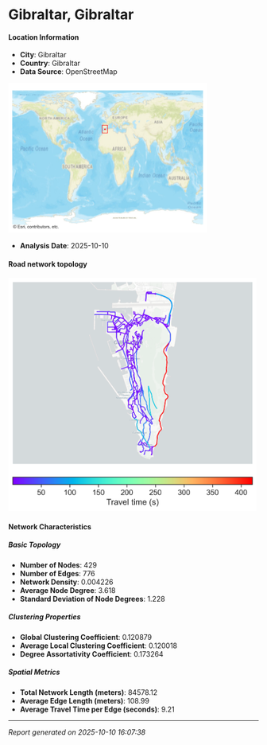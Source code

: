 # Gibraltar, Gibraltar

#### Location Information

- **City**: Gibraltar
- **Country**: Gibraltar
- **Data Source**: OpenStreetMap
<img src="Gibraltar_location.png" alt="Gibraltar Location Map" width="400" />

- **Analysis Date**: 2025-10-10

#### Road network topology

<img src="Gibraltar_network_map.png" alt="Gibraltar Road Network Map" width="500"/>

#### Network Characteristics

##### Basic Topology

- **Number of Nodes**: 429
- **Number of Edges**: 776
- **Network Density**: 0.004226
- **Average Node Degree**: 3.618
- **Standard Deviation of Node Degrees**: 1.228

##### Clustering Properties

- **Global Clustering Coefficient**: 0.120879
- **Average Local Clustering Coefficient**: 0.120018
- **Degree Assortativity Coefficient**: 0.173264

##### Spatial Metrics

- **Total Network Length (meters)**: 84578.12
- **Average Edge Length (meters)**: 108.99
- **Average Travel Time per Edge (seconds)**: 9.21

---
*Report generated on 2025-10-10 16:07:38*
